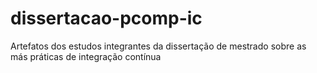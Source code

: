 # dissertacao-pcomp-ic
Artefatos dos estudos integrantes da dissertação de mestrado sobre as más práticas de integração contínua
